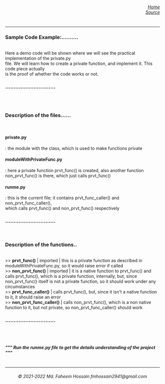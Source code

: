 <h6>
  <dl align="right">
    <dt><a href="https://github.com/Faheem41/Private-Function-in-Python/blob/main" rel="noreferrer">Home</a></dt>
    <dt><a href="https://github.com/Faheem41/Private-Function-in-Python/blob/main/src/main.py" rel="noreferrer">Source</a></dt>
  </dl>
</h6>

#
----------------
<h3>Sample Code Example:..........</h3></br>
Here a demo code will be shown where we will see the practical implementation of the private.py</br>
file. We will learn how to create a private function, and implement it. This code piece actually</br>
is the proof of whether the code works or not.</br>
<h3>..............................</h3></br></br>


<h3>Description of the files......</h3></br>
<h4>private.py</h4>              : the module with the class, which is used to make functions private</br>
<h4>moduleWithPrivateFunc.py</h4>: here a private function prvt_func() is created, also another function</br>
                            <t>non_prvt_func() is there, which just calls prvt_func()</br>
<h4>runme.py</h4>                : this is the current file; it contains prvt_func_caller() and non_prvt_func_caller(),</br>
                            which calls prvt_func() and non_prvt_func() respectively</br>
<h3>..............................</h3></br>


<h3>Description of the functions..</h3></br>
>> <strong>prvt_func()</strong> | imported     | this is a private function as described in moduleWithPrivateFunc.py,
                                so it would raise error if called</br>
>> <strong>non_prvt_func()</strong> | imported | it is a native function to prvt_func() and calls prvt_func(), which is
                                a private function, internally, but, since non_prvt_func() itself is not
                                a private function, so it should work under any circumstances</br>
>> <strong>prvt_func_caller()</strong>         | calls prvt_func(), but, since it isn't a native function to it, it should raise an error</br>
>> <strong>non_prvt_func_caller()</strong>     | calls non_prvt_func(), which is a non native function to it, but not private, so
                                non_prvt_func_caller() should work</br>
<h3>..............................</h3></br></br>


<h5>"""  Run the runme.py file to get the details understanding of the project  """</h5>

#
----------------
<h6 align="center">© 2021-2022 Md. Faheem Hossain fmhossain2941@gmail.com</h6>
